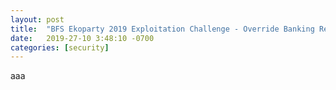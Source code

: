 ```yaml
---
layout: post
title:  "BFS Ekoparty 2019 Exploitation Challenge - Override Banking Restrictions to get US Dollars"
date:   2019-27-10 3:48:10 -0700
categories: [security]
---
```


aaa
